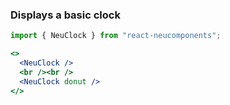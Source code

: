 ### Displays a basic clock ###

```jsx { "props": { "style": { "backgroundColor": "#929292", "textAlign": "center", "padding": "100px" } } }
import { NeuClock } from "react-neucomponents";

<>
  <NeuClock />
  <br /><br />
  <NeuClock donut />
</>
```
